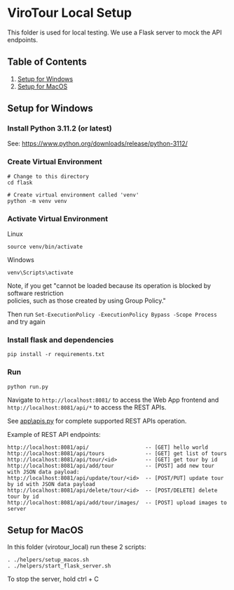 # ViroTour Local Setup

This folder is used for local testing. We use a Flask server to mock the API endpoints.

## Table of Contents
1. [Setup for Windows](#setup-for-windows)
1. [Setup for MacOS](#setup-for-macos)

## Setup for Windows

### Install Python 3.11.2 (or latest)

See: https://www.python.org/downloads/release/python-3112/

### Create Virtual Environment

```
# Change to this directory
cd flask

# Create virtual environment called 'venv'
python -m venv venv
```

### Activate Virtual Environment

Linux
```
source venv/bin/activate
```

Windows
```
venv\Scripts\activate
```

Note, if you get "cannot be loaded because its operation is blocked by software restriction       
policies, such as those created by using Group Policy."

Then run ```Set-ExecutionPolicy -ExecutionPolicy Bypass -Scope Process``` and try again

### Install flask and dependencies

```
pip install -r requirements.txt
```

### Run

```
python run.py
```

Navigate to `http://localhost:8081/` to access the Web App frontend and `http://localhost:8081/api/*` to access the REST APIs.

See [app\apis.py](vsp/apis.py) for complete supported REST APIs operation.

Example of REST API endpoints:

```
http://localhost:8081/api/                  -- [GET] hello world
http://localhost:8081/api/tours             -- [GET] get list of tours
http://localhost:8081/api/tour/<id>         -- [GET] get tour by id
http://localhost:8081/api/add/tour          -- [POST] add new tour with JSON data payload:
http://localhost:8081/api/update/tour/<id>  -- [POST/PUT] update tour by id with JSON data payload
http://localhost:8081/api/delete/tour/<id>  -- [POST/DELETE] delete tour by id
http://localhost:8081/api/add/tour/images/  -- [POST] upload images to server

```

## Setup for MacOS

In this folder (virotour_local) run these 2 scripts:
```
. ./helpers/setup_macos.sh
. ./helpers/start_flask_server.sh
```
To stop the server, hold ctrl + C
